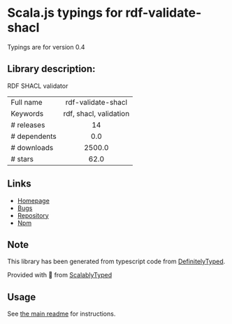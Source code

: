 
# Scala.js typings for rdf-validate-shacl

Typings are for version 0.4

## Library description:
RDF SHACL validator

|                    |                 |
| ------------------ | :-------------: |
| Full name          | rdf-validate-shacl |
| Keywords           | rdf, shacl, validation |
| # releases         | 14 |
| # dependents       | 0.0 |
| # downloads        | 2500.0 |
| # stars            | 62.0 |

## Links
- [Homepage](https://github.com/zazuko/rdf-validate-shacl#readme)
- [Bugs](https://github.com/zazuko/rdf-validate-shacl/issues)
- [Repository](https://github.com/zazuko/rdf-validate-shacl)
- [Npm](https://www.npmjs.com/package/rdf-validate-shacl)
    


## Note
This library has been generated from typescript code from [DefinitelyTyped](https://definitelytyped.org).

Provided with :purple_heart: from [ScalablyTyped](https://github.com/oyvindberg/ScalablyTyped)

## Usage
See [the main readme](../../readme.md) for instructions.


